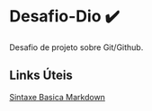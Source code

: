 # Desafio-Dio  ✔️

Desafio de projeto sobre Git/Github.

## Links Úteis
[Sintaxe Basica Markdown](https://www.markdownguide.org/basic-syntax/)


